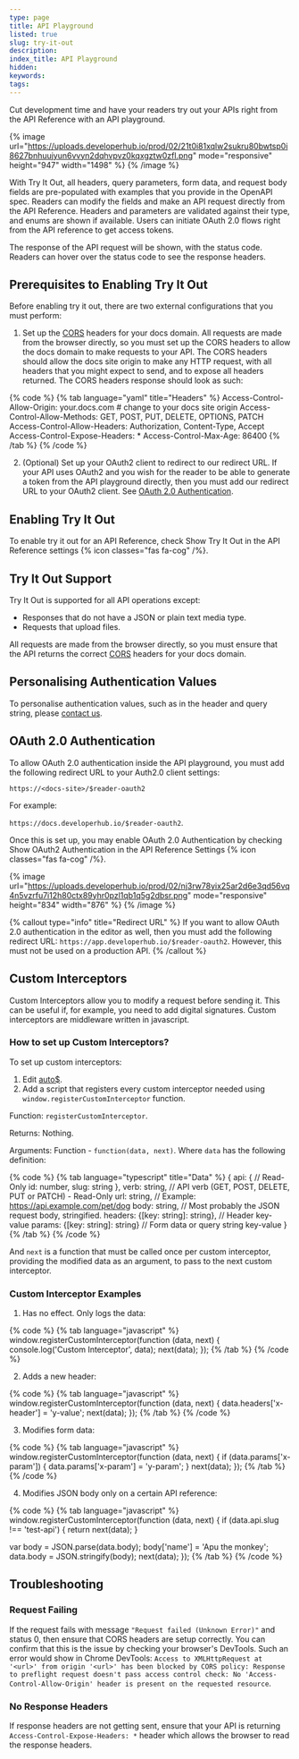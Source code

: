 ```yaml
---
type: page
title: API Playground
listed: true
slug: try-it-out
description: 
index_title: API Playground
hidden: 
keywords: 
tags: 
---
```


Cut development time and have your readers try out your APIs right from the API Reference with an API playground.

{% image url="https://uploads.developerhub.io/prod/02/21t0i81xqlw2sukru80bwtsp0i8627bnhuujyun6vvyn2dqhvpvz0kqxgztw0zfl.png" mode="responsive" height="947" width="1498" %}
{% /image %}

With Try It Out, all headers, query parameters, form data, and request body fields are pre-populated with examples that you provide in the OpenAPI spec. Readers can modify the fields and make an API request directly from the API Reference. Headers and parameters are validated against their type, and enums are shown if available. Users can initiate OAuth 2.0 flows right from the API reference to get access tokens.

The response of the API request will be shown, with the status code. Readers can hover over the status code to see the response headers. 

## Prerequisites to Enabling Try It Out

Before enabling try it out, there are two external configurations that you must perform:

1. Set up the [CORS](https://developer.mozilla.org/en-US/docs/Web/HTTP/CORS) headers for your docs domain. All requests are made from the browser directly, so you must set up the CORS headers to allow the docs domain to make requests to your API. The CORS headers should allow the docs site origin to make any HTTP request, with all headers that you might expect to send, and to expose all headers returned. The CORS headers response should look as such:

{% code %}
{% tab language="yaml" title="Headers" %}
Access-Control-Allow-Origin: your.docs.com # change to your docs site origin
Access-Control-Allow-Methods: GET, POST, PUT, DELETE, OPTIONS, PATCH
Access-Control-Allow-Headers: Authorization, Content-Type, Accept
Access-Control-Expose-Headers: *
Access-Control-Max-Age: 86400
{% /tab %}
{% /code %}

2. (Optional) Set up your OAuth2 client to redirect to our redirect URL. If your API uses OAuth2 and you wish for the reader to be able to generate a token from the API playground directly, then you must add our redirect URL to your OAuth2 client. See [OAuth 2.0 Authentication](/support-center/try-it-out#oauth-20-authentication).

## Enabling Try It Out

To enable try it out for an API Reference, check Show Try It Out in the API Reference settings {% icon classes="fas fa-cog" /%}.

## Try It Out Support

Try It Out is supported for all API operations except:

- Responses that do not have a JSON or plain text media type.
- Requests that upload files.

All requests are made from the browser directly, so you must ensure that the API returns the correct [CORS](https://developer.mozilla.org/en-US/docs/Web/HTTP/CORS) headers for your docs domain.

## Personalising Authentication Values

To personalise authentication values, such as in the header and query string, please [contact us](/support-center/contact-us).

## OAuth 2.0 Authentication

To allow OAuth 2.0 authentication inside the API playground, you must add the following redirect URL to your Auth2.0 client settings:

`https://<docs-site>/$reader-oauth2` 

For example:

`https://docs.developerhub.io/$reader-oauth2`.

Once this is set up, you may enable OAuth 2.0 Authentication by checking Show OAuth2 Authentication in the API Reference Settings {% icon classes="fas fa-cog" /%}.

{% image url="https://uploads.developerhub.io/prod/02/nj3rw78yix25ar2d6e3qd56vq4n5vzrfu7i12h80ctx89yhr0pzl1qb1q5g2dbsr.png" mode="responsive" height="834" width="876" %}
{% /image %}

{% callout type="info" title="Redirect URL" %}
If you want to allow OAuth 2.0 authentication in the editor as well, then you must add the following redirect URL: `https://app.developerhub.io/$reader-oauth2`. However, this must not be used on a production API.
{% /callout %}

## Custom Interceptors

Custom Interceptors allow you to modify a request before sending it. This can be useful if, for example, you need to add digital signatures. Custom interceptors are middleware written in javascript.

### How to set up Custom Interceptors?

To set up custom interceptors:

1. Edit [auto$](/support-center/custom-javascript).
2. Add a script that registers every custom interceptor needed using `window.registerCustomInterceptor` function.

Function: `registerCustomInterceptor`.

Returns: Nothing.

Arguments: Function - `function(data, next)`. Where `data` has the following definition:

{% code %}
{% tab language="typescript" title="Data" %}
{
  api: { // Read-Only
    id: number,
    slug: string
  },
  verb: string, // API verb (GET, POST, DELETE, PUT or PATCH) - Read-Only
  url: string, // Example: https://api.example.com/pet/dog
  body: string, // Most probably the JSON request body, stringified.
  headers: {[key: string]: string}, // Header key-value
  params: {[key: string]: string}  // Form data or query string key-value
}
{% /tab %}
{% /code %}

And `next` is a function that must be called once per custom interceptor, providing the modified data as an argument, to pass to the next custom interceptor.

### Custom Interceptor Examples

1. Has no effect. Only logs the data:

{% code %}
{% tab language="javascript" %}
window.registerCustomInterceptor(function (data, next) {
  console.log('Custom Interceptor', data);
  next(data);
});
{% /tab %}
{% /code %}

2. Adds a new header:

{% code %}
{% tab language="javascript" %}
window.registerCustomInterceptor(function (data, next) {
  data.headers['x-header'] = 'y-value';
  next(data);
});
{% /tab %}
{% /code %}

3. Modifies form data:

{% code %}
{% tab language="javascript" %}
window.registerCustomInterceptor(function (data, next) {
  if (data.params['x-param']) {
  	data.params['x-param'] = 'y-param';
  }
  next(data);
});
{% /tab %}
{% /code %}

4. Modifies JSON body only on a certain API reference:

{% code %}
{% tab language="javascript" %}
window.registerCustomInterceptor(function (data, next) {
  if (data.api.slug !== 'test-api') {
    return next(data);
  }
  
  var body = JSON.parse(data.body);
  body['name'] = 'Apu the monkey';
  data.body = JSON.stringify(body);
  next(data);
});
{% /tab %}
{% /code %}

## Troubleshooting

### Request Failing

If the request fails with message `"Request failed (Unknown Error)"` and status 0, then ensure that CORS headers are setup correctly. You can confirm that this is the issue by checking your browser's DevTools. Such an error would show in Chrome DevTools: `Access to XMLHttpRequest at '<url>' from origin '<url>' has been blocked by CORS policy: Response to preflight request doesn't pass access control check: No 'Access-Control-Allow-Origin' header is present on the requested resource`.

### No Response Headers

If response headers are not getting sent, ensure that your API is returning `Access-Control-Expose-Headers: *` header which allows the browser to read the response headers.